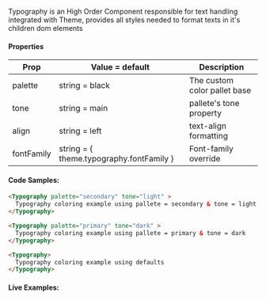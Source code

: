 Typography is an High Order Component responsible for text handling integrated with Theme, provides all styles needed to format texts in it's children dom elements

#### Properties

| Prop | Value = default| Description |
| ------ | -------- | ----------- |
| palette | string = black | The custom color pallet base |
| tone | string = main | pallete's tone property |
| align | string = left | text-align formatting |
| fontFamily | string = { theme.typography.fontFamily }| Font-family override |


#### Code Samples: 

```html
<Typography palette="secondary" tone="light" >
  Typography coloring example using pallete = secondary & tone = light 
</Typography>
```

```html
<Typography palette="primary" tone="dark" >
  Typography coloring example using pallete = primary & tone = dark 
</Typography>
```

```html
<Typography>
  Typography coloring example using defaults
</Typography>
```

#### Live Examples: 
